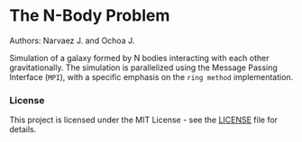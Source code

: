 # The N-Body Problem

Authors: Narvaez J. and Ochoa J.

Simulation of a galaxy formed by N bodies interacting with each other gravitationally. The simulation is parallelized using the Message Passing Interface (`MPI`), with a specific emphasis on the `ring method` implementation.

### License

This project is licensed under the MIT License - see the [LICENSE](LICENSE) file for details.
